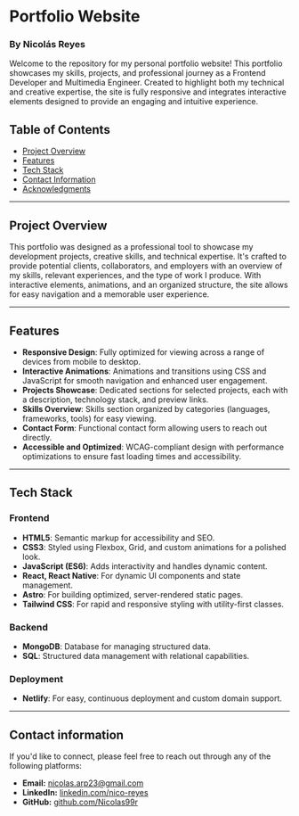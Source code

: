 # Portfolio Website

### By Nicolás Reyes

Welcome to the repository for my personal portfolio website! This portfolio showcases my skills, projects, and professional journey as a Frontend Developer and Multimedia Engineer. Created to highlight both my technical and creative expertise, the site is fully responsive and integrates interactive elements designed to provide an engaging and intuitive experience.

## Table of Contents

- [Project Overview](#project-overview)
- [Features](#features)
- [Tech Stack](#tech-stack)
- [Contact Information](#contact-information)
- [Acknowledgments](#acknowledgments)

---

## Project Overview

This portfolio was designed as a professional tool to showcase my development projects, creative skills, and technical expertise. It's crafted to provide potential clients, collaborators, and employers with an overview of my skills, relevant experiences, and the type of work I produce. With interactive elements, animations, and an organized structure, the site allows for easy navigation and a memorable user experience.

---

## Features

- **Responsive Design**: Fully optimized for viewing across a range of devices from mobile to desktop.
- **Interactive Animations**: Animations and transitions using CSS and JavaScript for smooth navigation and enhanced user engagement.
- **Projects Showcase**: Dedicated sections for selected projects, each with a description, technology stack, and preview links.
- **Skills Overview**: Skills section organized by categories (languages, frameworks, tools) for easy viewing.
- **Contact Form**: Functional contact form allowing users to reach out directly.
- **Accessible and Optimized**: WCAG-compliant design with performance optimizations to ensure fast loading times and accessibility.

---

## Tech Stack

### Frontend

- **HTML5**: Semantic markup for accessibility and SEO.
- **CSS3**: Styled using Flexbox, Grid, and custom animations for a polished look.
- **JavaScript (ES6)**: Adds interactivity and handles dynamic content.
- **React, React Native**: For dynamic UI components and state management.
- **Astro**: For building optimized, server-rendered static pages.
- **Tailwind CSS**: For rapid and responsive styling with utility-first classes.

### Backend

- **MongoDB**: Database for managing structured data.
- **SQL**: Structured data management with relational capabilities.

### Deployment

- **Netlify**: For easy, continuous deployment and custom domain support.

---

## Contact information

If you'd like to connect, please feel free to reach out through any of the following platforms:

- **Email:** [nicolas.arp23@gmail.com](mailto:nicolas.arp23@gmail.com)
- **LinkedIn:** [linkedin.com/nico-reyes](https://www.linkedin.com/in/nico-reyes/)
- **GitHub:** [github.com/Nicolas99r](https://github.com/Nicolas99r)